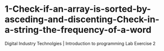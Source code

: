 # 1-Check-if-an-array-is-sorted-by-asceding-and-discenting-Check-in-a-string-the-frequency-of-a-word
Digital Industry Technolgies | Introduction to programming Lab Exercise 2
